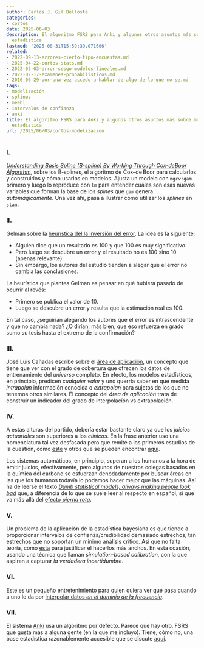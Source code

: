 ```yaml
---
author: Carlos J. Gil Bellosta
categories:
- cortos
date: 2025-06-03
description: El algoritmo FSRS para Anki y algunos otros asuntos más sobre modelización
  estadística
lastmod: '2025-08-31T15:59:39.071606'
related:
- 2022-09-13-errores-cierto-tipo-encuestas.md
- 2025-04-22-cortos-stats.md
- 2022-03-03-error-sesgo-modelos-lineales.md
- 2022-02-17-examenes-probabilisticos.md
- 2016-06-29-por-una-vez-accedo-a-hablar-de-algo-de-lo-que-no-se.md
tags:
- modelización
- splines
- meehl
- intervalos de confianza
- anki
title: El algoritmo FSRS para Anki y algunos otros asuntos más sobre modelización
  estadística
url: /2025/06/03/cortos-modelizacion
---
```


### I.

[_Understanding Basis Spline (B-spline) By Working Through Cox-deBoor Algorithm_](https://www.kenkoonwong.com/blog/bspline/), sobre los B‑splines, el algoritmo de Cox–de Boor para calcularlos y construirlos y cómo usarlos en modelos. Ajusta un modelo con `mgcv:gam` primero y luego lo reproduce con `lm` para entender cuáles son esas nuevas variables que forman la base de los _spines_ que `gam` genera _automágicamente_. Una vez ahí, pasa a ilustrar cómo utilizar los _splines_ en `stan`.

### II.

Gelman sobre la [heurística del la inversión del error](https://statmodeling.stat.columbia.edu/2025/04/22/the-error-reversal-heuristic-how-would-you-have-reacted-had-the-error-gone-in-the-opposite-direction/). La idea es la siguiente:

   - Alguien dice que un resultado es 100 y que 100 es muy significativo.
   - Pero luego se descubre un error y el resultado no es 100 sino 10 (apenas relevante).
   - Sin embargo, los autores del estudio tienden a alegar que el error no cambia las conclusiones.

La heurística que plantea Gelman es pensar en qué hubiera pasado de ocurrir al revés:

   - Primero se publica el valor de 10.
   - Luego se descubre un error y resulta que la estimación real es 100.

En tal caso, ¿seguirían alegando los autores que el error es intrascendente y que no cambia nada? ¿O dirían, más bien, que eso refuerza en grado sumo su tesis hasta el extremo de la confirmación?

### III.

José Luis Cañadas escribe sobre el [área de aplicación](https://muestrear-no-es-pecado.netlify.app/2025/05/aoa.html), un concepto que tiene que ver con el grado de cobertura que ofrecen los datos de entrenamiento del _universo_ completo. En efecto, los modelos estadísticos, en principio, predicen _cualquier valor_ y uno querría saber en qué medida _intrapolan_ información conocida o _extrapolan_ para sujetos de los que no tenemos otros similares. El concepto del _área de aplicación_ trata de construir un indicador del grado de interpolacíón vs extrapolación.

### IV.

A estas alturas del partido, debería estar bastante claro ya que los _juicios actuariales_ son superiores a los _clínicos_. En la frase anterior uso una nomenclatura tal vez desfasada pero que remite a los primeros estudios de la cuestión, como
[este](https://datanalytics.com/2014/06/16/tan-actual-25-anos-despues/) y otros que se pueden encontrar [aquí](https://datanalytics.com/tags/meehl/).

Los sistemas automáticos, en principio, superan a los humanos a la hora de emitir juicios, efectivamente, pero algunos de nuestros colegas basados en la química del carbono se esfuerzan denodadamente por buscar áreas en las que los humanos todavía lo podamos hacer mejor que las máquinas. Así ha de leerse el texto
[_Dumb statistical models, always making people look bad_](https://statmodeling.stat.columbia.edu/2025/04/18/dumb-statistical-models-always-making-people-look-bad/)
que, a diferencia de lo que se suele leer al respecto en español, sí que va más allá del [efecto _pierna rota_](https://datanalytics.com/2022/02/08/efecto-pierna-rota/).

### V.

Un problema de la aplicación de la estadística bayesiana es que tiende a proporcionar intervalos de confianza/credibilidad demasiado estrechos, tan estrechos que no soportan un mínimo análisis crítico. Así que no falta teoría, como
[esta](https://statmodeling.stat.columbia.edu/2025/06/16/approximate-posterior-recalibration/)
para justificar el hacerlos más anchos. En esta ocasión, usando una técnica que llaman _simulation-based calibration_, con la que aspiran a capturar _la verdadera incertidumbre_.

### VI.

Este es un pequeño entretenimiento para quien quiera ver qué pasa cuando a uno le da por [interpolar datos _en el dominio de la frecuencia_](https://www.getyourdataon.com/2025/06/interpolation-in-frequency-domain.html).


### VII.

El sistema [Anki](https://es.wikipedia.org/wiki/Anki) usa un algoritmo por defecto. Parece que hay otro, FSRS que gusta más a alguna gente (en la que me incluyo). Tiene, cómo no, una base estadística razonablemente accesible que se discute [aquí](https://domenic.me/fsrs).